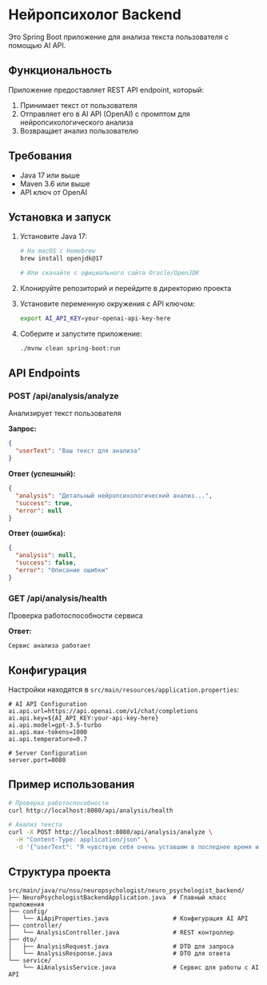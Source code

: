 # Нейропсихолог Backend

Это Spring Boot приложение для анализа текста пользователя с помощью AI API.

## Функциональность

Приложение предоставляет REST API endpoint, который:
1. Принимает текст от пользователя
2. Отправляет его в AI API (OpenAI) с промптом для нейропсихологического анализа
3. Возвращает анализ пользователю

## Требования

- Java 17 или выше
- Maven 3.6 или выше
- API ключ от OpenAI

## Установка и запуск

1. Установите Java 17:
   ```bash
   # На macOS с Homebrew
   brew install openjdk@17
   
   # Или скачайте с официального сайта Oracle/OpenJDK
   ```

2. Клонируйте репозиторий и перейдите в директорию проекта

3. Установите переменную окружения с API ключом:
   ```bash
   export AI_API_KEY=your-openai-api-key-here
   ```

4. Соберите и запустите приложение:
   ```bash
   ./mvnw clean spring-boot:run
   ```

## API Endpoints

### POST /api/analysis/analyze
Анализирует текст пользователя

**Запрос:**
```json
{
  "userText": "Ваш текст для анализа"
}
```

**Ответ (успешный):**
```json
{
  "analysis": "Детальный нейропсихологический анализ...",
  "success": true,
  "error": null
}
```

**Ответ (ошибка):**
```json
{
  "analysis": null,
  "success": false,
  "error": "Описание ошибки"
}
```

### GET /api/analysis/health
Проверка работоспособности сервиса

**Ответ:**
```
Сервис анализа работает
```

## Конфигурация

Настройки находятся в `src/main/resources/application.properties`:

```properties
# AI API Configuration
ai.api.url=https://api.openai.com/v1/chat/completions
ai.api.key=${AI_API_KEY:your-api-key-here}
ai.api.model=gpt-3.5-turbo
ai.api.max-tokens=1000
ai.api.temperature=0.7

# Server Configuration
server.port=8080
```

## Пример использования

```bash
# Проверка работоспособности
curl http://localhost:8080/api/analysis/health

# Анализ текста
curl -X POST http://localhost:8080/api/analysis/analyze \
  -H "Content-Type: application/json" \
  -d '{"userText": "Я чувствую себя очень уставшим в последнее время и не могу сосредоточиться на работе."}'
```

## Структура проекта

```
src/main/java/ru/nsu/neuropsychologist/neuro_psychologist_backend/
├── NeuroPsychologistBackendApplication.java  # Главный класс приложения
├── config/
│   └── AiApiProperties.java                  # Конфигурация AI API
├── controller/
│   └── AnalysisController.java               # REST контроллер
├── dto/
│   ├── AnalysisRequest.java                  # DTO для запроса
│   └── AnalysisResponse.java                 # DTO для ответа
└── service/
    └── AiAnalysisService.java                # Сервис для работы с AI API